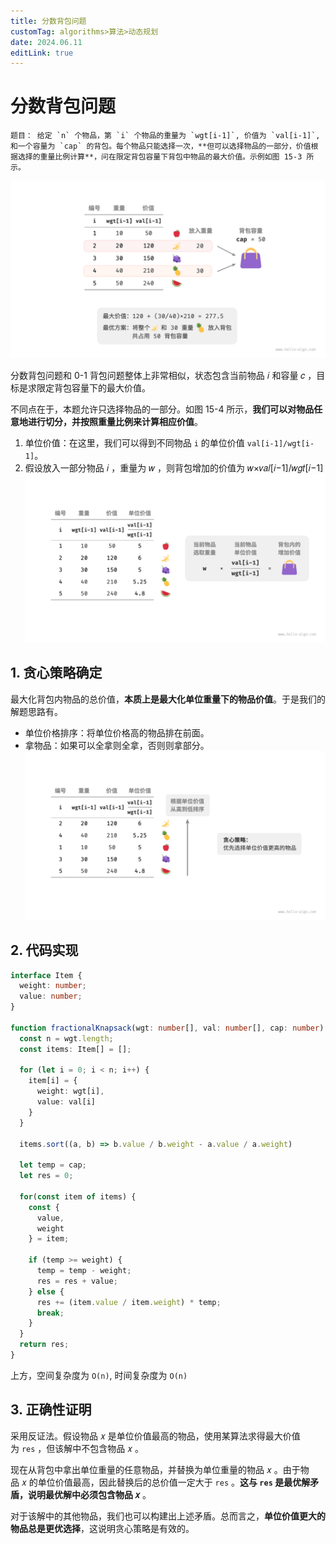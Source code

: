 ```yaml
---
title: 分数背包问题
customTag: algorithms>算法>动态规划
date: 2024.06.11
editLink: true
---
```


# 分数背包问题

```
题目： 给定 `n` 个物品，第 `i` 个物品的重量为 `wgt[i-1]`, 价值为 `val[i-1]`, 和一个容量为 `cap` 的背包。每个物品只能选择一次，**但可以选择物品的一部分，价值根据选择的重量比例计算**，问在限定背包容量下背包中物品的最大价值。示例如图 15-3 所示。
```

![image.png](https://raw.githubusercontent.com/hua-bang/assert-store/master/20240611220617.png)

分数背包问题和 0-1 背包问题整体上非常相似，状态包含当前物品 𝑖 和容量 𝑐 ，目标是求限定背包容量下的最大价值。

不同点在于，本题允许只选择物品的一部分。如图 15-4 所示，**我们可以对物品任意地进行切分，并按照重量比例来计算相应价值**。

1. 单位价值：在这里，我们可以得到不同物品 `i` 的单位价值 `val[i-1]/wgt[i-1]`。
2. 假设放入一部分物品 𝑖 ，重量为 𝑤 ，则背包增加的价值为 𝑤×𝑣𝑎𝑙[𝑖−1]/𝑤𝑔𝑡[𝑖−1]
![image.png](https://raw.githubusercontent.com/hua-bang/assert-store/master/20240611220736.png)


## 1. 贪心策略确定

最大化背包内物品的总价值，**本质上是最大化单位重量下的物品价值**。于是我们的解题思路有。
- 单位价格排序：将单位价格高的物品排在前面。
- 拿物品：如果可以全拿则全拿，否则则拿部分。
![image.png](https://raw.githubusercontent.com/hua-bang/assert-store/master/20240611220948.png)

## 2. 代码实现

```ts
interface Item {
  weight: number;
  value: number;
}

function fractionalKnapsack(wgt: number[], val: number[], cap: number): number {
  const n = wgt.length;
  const items: Item[] = [];

  for (let i = 0; i < n; i++) {
    item[i] = {
      weight: wgt[i],
      value: val[i]
    }
  }

  items.sort((a, b) => b.value / b.weight - a.value / a.weight)

  let temp = cap;
  let res = 0;

  for(const item of items) {
    const {
      value,
      weight
    } = item;
    
    if (temp >= weight) {
      temp = temp - weight;
      res = res + value;
    } else {
      res += (item.value / item.weight) * temp;
      break;
    }
  }
  return res;
}
```

上方，空间复杂度为 `O(n)`, 时间复杂度为 `O(n)`


## 3. 正确性证明

采用反证法。假设物品 𝑥 是单位价值最高的物品，使用某算法求得最大价值为 `res` ，但该解中不包含物品 𝑥 。

现在从背包中拿出单位重量的任意物品，并替换为单位重量的物品 𝑥 。由于物品 𝑥 的单位价值最高，因此替换后的总价值一定大于 `res` 。**这与 `res` 是最优解矛盾，说明最优解中必须包含物品 𝑥** 。

对于该解中的其他物品，我们也可以构建出上述矛盾。总而言之，**单位价值更大的物品总是更优选择**，这说明贪心策略是有效的。